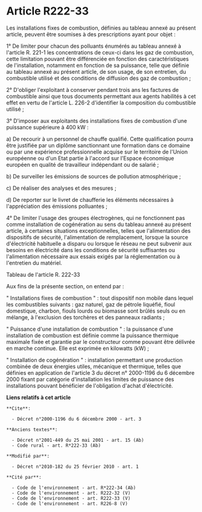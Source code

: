# Article R222-33

Les installations fixes de combustion, définies au tableau annexé au présent article, peuvent être soumises à des
prescriptions ayant pour objet : 

1° De limiter pour chacun des polluants énumérés au tableau annexé à l'article R. 221-1 les concentrations de ceux-ci dans
les gaz de combustion, cette limitation pouvant être différenciée en fonction des caractéristiques de l'installation,
notamment en fonction de sa puissance, telle que définie au tableau annexé au présent article, de son usage, de son
entretien, du combustible utilisé et des conditions de diffusion des gaz de combustion ; 

2° D'obliger l'exploitant à conserver pendant trois ans les factures de combustible ainsi que tous documents permettant aux
agents habilités à cet effet en vertu de l'article L. 226-2 d'identifier la composition du combustible utilisé ; 

3° D'imposer aux exploitants des installations fixes de combustion d'une puissance supérieure à 400 kW : 

a) De recourir à un personnel de chauffe qualifié. Cette qualification pourra être justifiée par un diplôme sanctionnant une
formation dans ce domaine ou par une expérience professionnelle acquise sur le territoire de l'Union européenne ou d'un Etat
partie à l'accord sur l'Espace économique européen en qualité de travailleur indépendant ou de salarié ; 

b) De surveiller les émissions de sources de pollution atmosphérique ; 

c) De réaliser des analyses et des mesures ; 

d) De reporter sur le livret de chaufferie les éléments nécessaires à l'appréciation des émissions polluantes ; 

4° De limiter l'usage des groupes électrogènes, qui ne fonctionnent pas comme installation de cogénération au sens du tableau
annexé au présent article, à certaines situations exceptionnelles, telles que l'alimentation des dispositifs de sécurité,
l'alimentation de remplacement, lorsque la source d'électricité habituelle a disparu ou lorsque le réseau ne peut subvenir
aux besoins en électricité dans les conditions de sécurité suffisantes ou l'alimentation nécessaire aux essais exigés par la
réglementation ou à l'entretien du matériel. 

Tableau de l'article R. 222-33 

Aux fins de la présente section, on entend par : 

" Installations fixes de combustion " : tout dispositif non mobile dans lequel les combustibles suivants : gaz naturel, gaz
de pétrole liquéfié, fioul domestique, charbon, fiouls lourds ou biomasse sont brûlés seuls ou en mélange, à l'exclusion des
torchères et des panneaux radiants ; 

" Puissance d'une installation de combustion " : la puissance d'une installation de combustion est définie comme la puissance
thermique maximale fixée et garantie par le constructeur comme pouvant être délivrée en marche continue. Elle est exprimée en
kilowatts (kW) ; 

" Installation de cogénération " : installation permettant une production combinée de deux énergies utiles, mécanique et
thermique, telles que définies en application de l'article 3 du décret n° 2000-1196 du 6 décembre 2000 fixant par catégorie
d'installation les limites de puissance des installations pouvant bénéficier de l'obligation d'achat d'électricité.

**Liens relatifs à cet article**

	**Cite**:

	  - Décret n°2000-1196 du 6 décembre 2000 - art. 3

	**Anciens textes**:

	  - Décret n°2001-449 du 25 mai 2001 - art. 15 (Ab)
	  - Code rural - art. R*222-33 (Ab)

	**Modifié par**:

	  - Décret n°2010-182 du 25 février 2010 - art. 1

	**Cité par**:

	  - Code de l'environnement - art. R*222-34 (Ab)
	  - Code de l'environnement - art. R222-32 (V)
	  - Code de l'environnement - art. R222-33 (V)
	  - Code de l'environnement - art. R226-8 (V)
